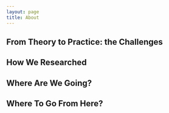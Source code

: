 ```yaml
---
layout: page
title: About
---
```


## From Theory to Practice: the Challenges


## How We Researched


## Where Are We Going?


## Where To Go From Here?
